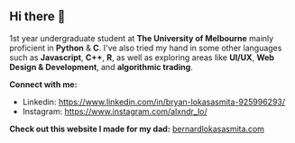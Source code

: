 ## Hi there 👋
1st year undergraduate student at **The University of Melbourne**
mainly proficient in **Python** & **C**. I've also tried my hand in some other languages such as **Javascript**, **C++**, **R**, 
as well as exploring areas like **UI/UX**, **Web Design & Development**, and **algorithmic trading**.

**Connect with me:**
- Linkedin: https://www.linkedin.com/in/bryan-lokasasmita-925996293/
- Instagram: https://www.instagram.com/alxndr_lo/

**Check out this website I made for my dad:** [bernardlokasasmita.com](https://www.bernardlokasasmita.com/)

